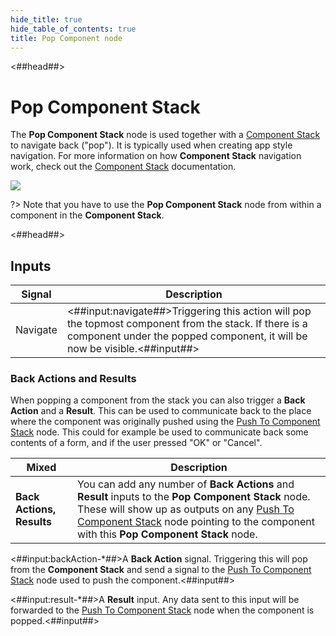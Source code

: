 ```yaml
---
hide_title: true
hide_table_of_contents: true
title: Pop Component node
---
```


<##head##>

# Pop Component Stack

The **Pop Component Stack** node is used together with a [Component Stack](/nodes/component-stack/component-stack-node) to navigate back ("pop"). It is typically used when creating app style navigation. For more information on how **Component Stack** navigation work, check out the [Component Stack](/nodes/component-stack/component-stack-node) documentation.

<div className="ndl-image-with-background l">

![](/nodes/component-stack/pop-component/pop-component-stack.png)

</div>

?> Note that you have to use the **Pop Component Stack** node from within a component in the **Component Stack**.

<##head##>

## Inputs

| Signal                                       | Description                                                                                                                                                                         |
| -------------------------------------------- | ----------------------------------------------------------------------------------------------------------------------------------------------------------------------------------- |
| <span className="ndl-signal">Navigate</span> | <##input:navigate##>Triggering this action will pop the topmost component from the stack. If there is a component under the popped component, it will be now be visible.<##input##> |

### Back Actions and Results

When popping a component from the stack you can also trigger a **Back Action** and a **Result**. This can be used to communicate back to the place where the component was originally pushed using the [Push To Component Stack](/nodes/component-stack/push-component) node. This could for example be used to communicate back some contents of a form, and if the user pressed "OK" or "Cancel".

| Mixed                     | Description                                                                                                                                                                                                                                                                        |
| ------------------------- | ---------------------------------------------------------------------------------------------------------------------------------------------------------------------------------------------------------------------------------------------------------------------------------- |
| **Back Actions, Results** | You can add any number of **Back Actions** and **Result** inputs to the **Pop Component Stack** node. These will show up as outputs on any [Push To Component Stack](/nodes/component-stack/push-component) node pointing to the component with this **Pop Component Stack** node. |

<span className="hidden-props-for-editor"><##input:backAction-\*##>A **Back Action** signal. Triggering this will pop from the **Component Stack** and send a signal to the [Push To Component Stack](/nodes/component-stack/push-component) node used to push the component.<##input##></span>

<span className="hidden-props-for-editor"><##input:result-\*##>A **Result** input. Any data sent to this input will be forwarded to the [Push To Component Stack](/nodes/component-stack/push-component) node when the component is popped.<##input##></span>
